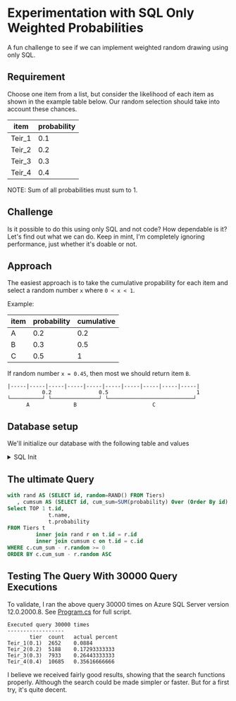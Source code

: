# Experimentation with SQL Only Weighted Probabilities

A fun challenge to see if we can implement weighted random drawing using only SQL.

## Requirement

Choose one item from a list, but consider the likelihood of each item as shown in the example table below. Our random selection should take into account these chances.

| item   | probability |
| ------ | ----------- |
| Teir_1 | 0.1         |
| Teir_2 | 0.2         |
| Teir_3 | 0.3         |
| Teir_4 | 0.4         |

NOTE: Sum of all probabilities must sum to 1.


## Challenge

Is it possible to do this using only SQL and not code? How dependable is it? Let's find out what we can do. Keep in mint, I'm completely ignoring performance, just whether it's doable or not.

## Approach

The easiest approach is to take the cumulative propability for each item and select a random number `x` where `0 < x < 1`.

Example:

| item | probability | cumulative |
| ---- | ----------- | ---------- |
| A    | 0.2         | 0.2        |
| B    | 0.3         | 0.5        |
| C    | 0.5         | 1          |

If random number `x = 0.45`, then most we should return item `B`.

```
|-----|-----|-----|-----|-----|-----|-----|-----|-----|-----|
           0.2               0.5                            1
└──────────┘ └───────────────┘ └───────────────────────────┘
      A              B                        C
```

## Database setup

We'll initialize our database with the following table and values

<details>

<summary>SQL Init</summary>

```sql
-- https://stackoverflow.com/a/2762376/5431968
CREATE TABLE Tiers
(

    id          BIGINT IDENTITY(1,1) NOT NULL,
    name        varchar(100)  NOT NULL,
    probability decimal(5, 4) NOT NULL
        CONSTRAINT percentage CHECK (probability between 0 and 1)
)
;

INSERT INTO Tiers
    (name, probability)
VALUES ('Teir_1', 0.1),
       ('Teir_2', 0.2),
       ('Teir_3', 0.3),
       ('Teir_4', 0.4)
;
```

</details>

## The ultimate Query

```sql
with rand AS (SELECT id, random=RAND() FROM Tiers)
   , cumsum AS (SELECT id, cum_sum=SUM(probability) Over (Order By id) from Tiers)
Select TOP 1 t.id,
             t.name,
             t.probability
FROM Tiers t
         inner join rand r on t.id = r.id
         inner join cumsum c on t.id = c.id
WHERE c.cum_sum - r.random >= 0
ORDER BY c.cum_sum - r.random ASC
```

## Testing The Query With 30000 Query Executions

To validate, I ran the above query 30000 times on Azure SQL Server version 12.0.2000.8. See [Program.cs](./CumulativeProbability/Program.cs) for full script.

```
Executed query 30000 times
------------------
       tier  count   actual percent
Teir_1(0.1)  2652    0.0884
Teir_2(0.2)  5188    0.17293333333
Teir_3(0.3)  7933    0.26443333333
Teir_4(0.4)  10685   0.35616666666
```

I believe we received fairly good results, showing that the search functions properly. Although the search could be made simpler or faster. But for a first try, it's quite decent.

